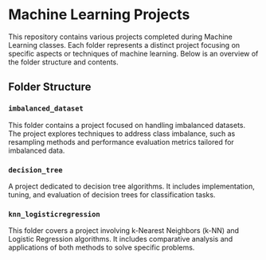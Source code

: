 # Machine Learning Projects

This repository contains various projects completed during Machine Learning classes. Each folder represents a distinct project focusing on specific aspects or techniques of machine learning. Below is an overview of the folder structure and contents.

## Folder Structure

### `imbalanced_dataset`
This folder contains a project focused on handling imbalanced datasets. The project explores techniques to address class imbalance, such as resampling methods and performance evaluation metrics tailored for imbalanced data.

### `decision_tree`
A project dedicated to decision tree algorithms. It includes implementation, tuning, and evaluation of decision trees for classification tasks.

### `knn_logisticregression`
This folder covers a project involving k-Nearest Neighbors (k-NN) and Logistic Regression algorithms. It includes comparative analysis and applications of both methods to solve specific problems.
